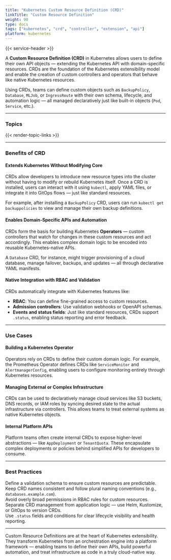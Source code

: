 ```yaml
---
title: "Kubernetes Custom Resource Definition (CRD)"
linkTitle: "Custom Resource Definition"
weight: 90
type: docs
tags: ["kubernetes", "crd", "controller", "extension", "api"]
platform: kubernetes
---
```


{{< service-header >}}

A **Custom Resource Definition (CRD)** in Kubernetes allows users to define their own API objects — extending the Kubernetes API with domain-specific resources. CRDs are the foundation of the Kubernetes extensibility model and enable the creation of custom controllers and operators that behave like native Kubernetes resources.

Using CRDs, teams can define custom objects such as `BackupPolicy`, `Database`, `MLJob`, or `IngressRoute` with their own schema, lifecycle, and automation logic — all managed declaratively just like built-in objects (`Pod`, `Service`, etc.).

---

### Topics

{{< render-topic-links >}}

---

### Benefits of CRD

#### Extends Kubernetes Without Modifying Core

CRDs allow developers to introduce new resource types into the cluster without having to modify or rebuild Kubernetes itself. Once a CRD is installed, users can interact with it using `kubectl`, apply YAML files, or integrate it into GitOps flows — just like standard resources.

For example, after installing a `BackupPolicy` CRD, users can run `kubectl get backuppolicies` to view and manage their own backup definitions.

#### Enables Domain-Specific APIs and Automation

CRDs form the basis for building Kubernetes **Operators** — custom controllers that watch for changes in these custom resources and act accordingly. This enables complex domain logic to be encoded into reusable Kubernetes-native APIs.

A `Database` CRD, for instance, might trigger provisioning of a cloud database, manage failover, backups, and updates — all through declarative YAML manifests.

#### Native Integration with RBAC and Validation

CRDs automatically integrate with Kubernetes features like:

- **RBAC**: You can define fine-grained access to custom resources.
- **Admission controllers**: Use validation webhooks or OpenAPI schemas.
- **Events and status fields**: Just like standard resources, CRDs support `.status`, enabling status reporting and error feedback.

---

### Use Cases

#### Building a Kubernetes Operator

Operators rely on CRDs to define their custom domain logic. For example, the Prometheus Operator defines CRDs like `ServiceMonitor` and `AlertmanagerConfig`, enabling users to configure monitoring entirely through Kubernetes resources.

#### Managing External or Complex Infrastructure

CRDs can be used to declaratively manage cloud services like S3 buckets, DNS records, or IAM roles by syncing desired state to the actual infrastructure via controllers. This allows teams to treat external systems as native Kubernetes objects.

#### Internal Platform APIs

Platform teams often create internal CRDs to expose higher-level abstractions — like `AppDeployment` or `TenantQuota`. These encapsulate complex deployments or policies behind simplified APIs for developers to consume.

---

### Best Practices

Define a validation schema to ensure custom resources are predictable.  
Keep CRD names consistent and follow plural naming conventions (e.g., `databases.example.com`).  
Avoid overly broad permissions in RBAC rules for custom resources.  
Separate CRD management from application logic — use Helm, Kustomize, or GitOps to version CRDs.  
Use `.status` fields and conditions for clear lifecycle visibility and health reporting.

---

Custom Resource Definitions are at the heart of Kubernetes extensibility. They transform Kubernetes from an orchestration engine into a platform framework — enabling teams to define their own APIs, build powerful automation, and treat infrastructure as code in a truly cloud-native way.
